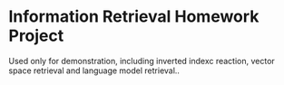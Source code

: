 # Information Retrieval Homework Project
 Used only for demonstration, including inverted indexc reaction, vector space retrieval and language model retrieval..
